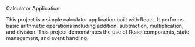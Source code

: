 Calculator Application:

This project is a simple calculator application built with React.
It performs basic arithmetic operations including addition, subtraction, multiplication, and division. 
This project demonstrates the use of React components, state management, and event handling.

